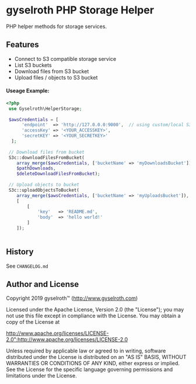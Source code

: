 gyselroth PHP Storage Helper
============================

PHP helper methods for storage services.


Features
--------

* Connect to S3 compatible storage service
* List S3 buckets
* Download files from S3 bucket
* Upload files / objects to S3 bucket

  
#### Useage Example:  
```php
<?php 
 use Gyselroth\HelperStorage;
 
 $awsCredentials = [
      'endpoint'  => 'http://127.0.0.0:9000',  // using custom/local S3-service, e.g. minio 
      'accessKey' => '<YOUR_ACCESSKEY>',
      'secretKEY' => '<YOUR_SECRETKEY>'
  ];
 
 // Download files from bucket
 S3c::downloadFilesFromBucket(
    array_merge($awsCredentials, ['bucketName' => 'myDownloadsBucket']),
    $pathDownloads,
    $deleteDownloadFilesFromBucket);
 
 // Upload objects to bucket
 S3c::uploadObjectsToBucket(
    array_merge($awsCredentials, ['bucketName' => 'myUploadsBucket']),
    [
        [
            'key'   => 'README.md',
            'body'  => 'hello world!'
        ]
    ]);
 
```


History
-------

See `CHANGELOG.md`


Author and License
------------------

Copyright 2019 gyselroth™ (http://www.gyselroth.com)

Licensed under the Apache License, Version 2.0 (the "License");
you may not use this file except in compliance with the License.
You may obtain a copy of the License at

http://www.apache.org/licenses/LICENSE-2.0":http://www.apache.org/licenses/LICENSE-2.0

Unless required by applicable law or agreed to in writing, software
distributed under the License is distributed on an "AS IS" BASIS,
WITHOUT WARRANTIES OR CONDITIONS OF ANY KIND, either express or implied.
See the License for the specific language governing permissions and
limitations under the License. 
